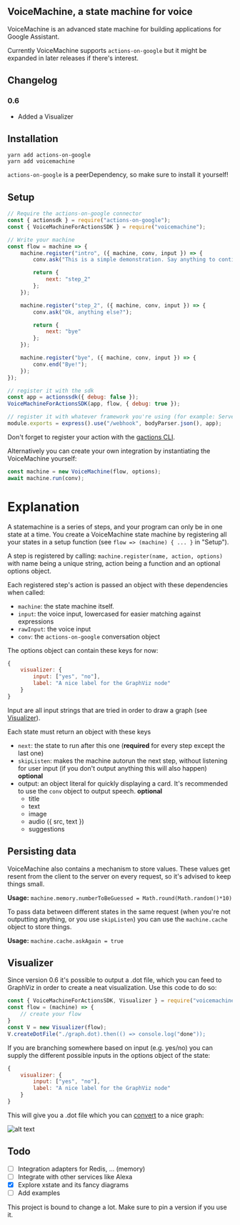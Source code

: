 ## VoiceMachine, a state machine for voice

VoiceMachine is an advanced state machine for building applications for Google Assistant.

Currently VoiceMachine supports `actions-on-google` but it might be expanded in later releases if there's interest.

## Changelog

### 0.6

- Added a Visualizer

## Installation

```
yarn add actions-on-google
yarn add voicemachine
```

`actions-on-google` is a peerDependency, so make sure to install it yourself!

## Setup

```js
// Require the actions-on-google connector
const { actionsdk } = require("actions-on-google");
const { VoiceMachineForActionsSDK } = require("voicemachine");

// Write your machine
const flow = machine => {
    machine.register("intro", ({ machine, conv, input }) => {
        conv.ask("This is a simple demonstration. Say anything to continue");

        return {
            next: "step_2"
        };
    });

    machine.register("step_2", ({ machine, conv, input }) => {
        conv.ask("Ok, anything else?");

        return {
            next: "bye"
        };
    });

    machine.register("bye", ({ machine, conv, input }) => {
        conv.end("Bye!");
    });
});

// register it with the sdk
const app = actionssdk({ debug: false });
VoiceMachineForActionsSDK(app, flow, { debug: true });

// register it with whatever framework you're using (for example: Serverless + Express)
module.exports = express().use("/webhook", bodyParser.json(), app);
```

Don't forget to register your action with the [gactions CLI](https://developers.google.com/assistant/tools/gactions-cli).

Alternatively you can create your own integration by instantiating the VoiceMachine yourself:

```js
const machine = new VoiceMachine(flow, options);
await machine.run(conv);
```

# Explanation

A statemachine is a series of steps, and your program can only be in one state at a time. You create a VoiceMachine state machine by registering all your states in a setup function (see `flow => (machine) { ... }` in "Setup").

A step is registered by calling: `machine.register(name, action, options)` with name being a unique string, action being a function and an optional options object.

Each registered step's action is passed an object with these dependencies when called:

- `machine`: the state machine itself.
- `input`: the voice input, lowercased for easier matching against expressions
- `rawInput`: the voice input
- `conv`: the `actions-on-google` conversation object

The options object can contain these keys for now:

```js
{
    visualizer: {
        input: ["yes", "no"],
        label: "A nice label for the GraphViz node"
    }
}
```

Input are all input strings that are tried in order to draw a graph (see [Visualizer](#Visualizer)).

Each state must return an object with these keys

- `next`: the state to run after this one (**required** for every step except the last one)
- `skipListen`: makes the machine autorun the next step, without listening for user input (if you don't output anything this will also happen) **optional**
- output: an object literal for quickly displaying a card. It's recommended to use the `conv` object to output speech. **optional**
  - title
  - text
  - image
  - audio ({ src, text })
  - suggestions

## Persisting data

VoiceMachine also contains a mechanism to store values. These values get resent from the client to the server on every request, so it's advised to keep things small.

**Usage:** `machine.memory.numberToBeGuessed = Math.round(Math.random()*10)`

To pass data between different states in the same request (when you're not outputting anything, or you use `skipListen`) you can use the `machine.cache` object to store things.

**Usage:** `machine.cache.askAgain = true`

## Visualizer

Since version 0.6 it's possible to output a .dot file, which you can feed to GraphViz in order to create a neat visualization. Use this code to do so:

```js
const { VoiceMachineForActionsSDK, Visualizer } = require("voicemachine");
const flow = (machine) => {
    // create your flow
}
const V = new Visualizer(flow);
V.createDotFile("./graph.dot).then(() => console.log("done"));
```

If you are branching somewhere based on input (e.g. yes/no) you can supply the different possible inputs in the options object of the state:

```js
{
    visualizer: {
        input: ["yes", "no"],
        label: "A nice label for the GraphViz node"
    }
}
```

This will give you a .dot file which you can [convert](https://dreampuf.github.io/GraphvizOnline/) to a nice graph:

![alt text](example-graph.png "Example")

## Todo

- [ ] Integration adapters for Redis, ... (memory)
- [ ] Integrate with other services like Alexa
- [x] Explore xstate and its fancy diagrams
- [ ] Add examples

This project is bound to change a lot. Make sure to pin a version if you use it.

